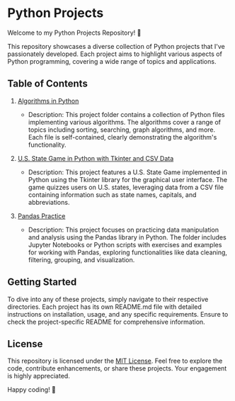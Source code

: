 # Python Projects

Welcome to my Python Projects Repository! 🐍

This repository showcases a diverse collection of Python projects that I've passionately developed. Each project aims to highlight various aspects of Python programming, covering a wide range of topics and applications.

## Table of Contents

1. [Algorithms in Python](#Algorithms)
   - Description:
     This project folder contains a collection of Python files implementing various algorithms. The algorithms cover a range of topics including sorting, searching, graph algorithms, and more. Each file is self-contained, clearly demonstrating the algorithm's functionality.

2. [U.S. State Game in Python with Tkinter and CSV Data](#UState_Game_in_Python)
   - Description:
     This project features a U.S. State Game implemented in Python using the Tkinter library for the graphical user interface. The game quizzes users on U.S. states, leveraging data from a CSV file containing information such as state names, capitals, and abbreviations.

3. [Pandas Practice](#Pandas_Practice)
   - Description:
     This project focuses on practicing data manipulation and analysis using the Pandas library in Python. The folder includes Jupyter Notebooks or Python scripts with exercises and examples for working with Pandas, exploring functionalities like data cleaning, filtering, grouping, and visualization.


## Getting Started

To dive into any of these projects, simply navigate to their respective directories. Each project has its own README.md file with detailed instructions on installation, usage, and any specific requirements. Ensure to check the project-specific README for comprehensive information.

## License

This repository is licensed under the [MIT License](LICENSE). Feel free to explore the code, contribute enhancements, or share these projects. Your engagement is highly appreciated.

Happy coding! 🚀
